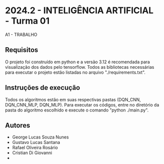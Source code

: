 # 2024.2 - INTELIGÊNCIA ARTIFICIAL - Turma 01
A1 - TRABALHO

## Requisitos

O projeto foi construído em python e a versão 3.12 é recomendada para visualização dos dados pelo tensorflow.
Todos as bibliotecas necessárias para executar o projeto estão listadas no arquivo "./requirements.txt".

## Instruções de execução

Todos os algoritmos estão em suas respectivas pastas (DQN_CNN, DQN_CNN_MLP, DQN_MLP).
Para executar os códigos, entre no diretório da pasta do algoritmo escolhido e execute o comando "python ./main.py".

## Autores

- George Lucas Souza Nunes
- Gustavo Lucas Santana
- Rafael Oliveira Rosário
- Cristian Di Giovanni
- 
